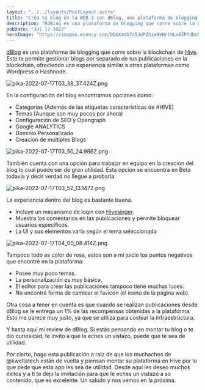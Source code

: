 ```yaml
---
layout: "../../layouts/PostLayout.astro"
title: "Crea tu blog en la WEB 3 con dBlog, una plataforma de blogging descentralizada"
description: "RdBlog es una plataforma de blogging que corre sobre la blockchain de Hive. Este te permite gestionar blogs..."
pubDate: "Jul 17 2022"
heroImage: "https://images.ecency.com/DQmXmdG7a5JdPZhieNVHrthLoEZPfdDvNSWHmCk6Hs2Ywfr/man_working_with_laptop_stock_photo_02.png"
---
```


[dBlog](https://dblog.org/) es una plataforma de blogging que corre sobre la blockchain de [Hive](http://hive.io/). Este te permite gestionar blogs por separado de tus publicaciones en la blockchain, ofreciendo una experiencia similar a otras plataformas como Wordpress o Hashnode.

![pika-2022-07-17T03_38_37.424Z.png](https://cdn.hashnode.com/res/hashnode/image/upload/v1658033095514/2QUrAeh5k.png )

En la configuración del blog encontramos opciones como:

- Categorías (Además de las etiquetas características de #HIVE)
- Temas (Aunque son muy pocos por ahora)
- Configuración de SEO y Opengraph
- Google ANALYTICS
- Dominio Personalizado
- Creación de múltiples Blogs

![pika-2022-07-17T03_50_24.986Z.png](https://cdn.hashnode.com/res/hashnode/image/upload/v1658033162587/CiYYSfBMU.png )

También cuenta con una opción para trabajar en equipo en la creación del blog lo cual puede ser de gran utilidad. Esta opción se encuentra en Beta todavía y decir verdad no llegue a probarla.

![pika-2022-07-17T03_52_13.147Z.png](https://cdn.hashnode.com/res/hashnode/image/upload/v1658033183249/qe35oGCXV.png )

La experiencia dentro del blog es bastante buena. 

- Incluye un mecanismo de login con [Hivesinger](https://hivesigner.com/).
- Muestra los comentarios en las publicaciones y permite bloquear usuarios específicos.
- La UI y sus elementos varía según el tema seleccionado

![pika-2022-07-17T04_00_08.414Z.png](https://cdn.hashnode.com/res/hashnode/image/upload/v1658033356492/iw5d8se3_.png)

Tampoco todo es color de rosa, estos son a mi juicio los puntos negativos que encontré en la plataforma:

- Posee muy poco temas.
- La personalización es muy básica.
- El editor para crear las publicaciones tampoco tiene muchas luces.
- No encontré forma de cambiar el favicon (el icono de la página web).

Otra cosa a tener en cuenta es que cuando se realizan publicaciones desde dBlog se le entrega un 1% de las recompensas obtenidas a la plataforma. Esto me parece muy justo, ya que se utiliza para costear la infraestructura.

Y hasta aquí mi review de dBlog. Si estás pensando en montar tu blog o te dio curiosidad, te invito a que le eches un vistazo, puede que te sea de utilidad. 

Por cierto, hago esta publicación a raíz de que los muchachos de @kweltatech están de vuelta y piensan montar su plataforma en Hive por lo que pede que esta app les sea de utilidad.  Desde aquí les deseo muchos éxitos y a ti te dejo la invitación para que le eches un vistazo a su contenido, que es excelente. Un saludo y nos vemos en la próxima.